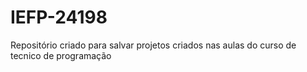 # IEFP-24198
Repositório criado para salvar projetos criados nas aulas do curso de tecnico de programação
